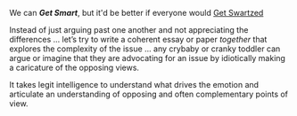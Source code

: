We can ***Get Smart***, but it'd be better if everyone would [Get Swartzed](http://www.aaronsw.com/)

Instead of just arguing past one another and not appreciating the differences … let’s try to write a coherent essay or paper *together* that explores the complexity of the issue ... any crybaby or cranky toddler can argue or imagine that they are advocating for an issue by idiotically making a caricature of the opposing views.

It takes legit intelligence to understand what drives the emotion and articulate an understanding of opposing and often complementary points of view.

